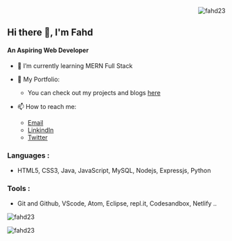 <p align="right"> <img src="https://komarev.com/ghpvc/?username=fahd23&label=Profile%20views&color=0e75b6&style=flat" alt="fahd23" /> </p>

## Hi there 👋, I'm Fahd
#### An Aspiring Web Developer
- 🌱 I’m currently learning MERN Full Stack

- 🧾 My Portfolio: 
  - You can check out my projects and blogs <a href="https://fahdpf.netlify.app/" target="_blank">here</a>
  
- 📫 How to reach me:
  - <a href="mailto:fahdpno@email.com" target="_blank">Email</a>
  - <a href="" target="_blank">LinkindIn</a>
  - <a href="https://twitter.com/Snfahd_" target="_blank">Twitter</a>

### Languages :
  - HTML5, CSS3, Java, JavaScript, MySQL, Nodejs, Expressjs, Python

### Tools : 
  - Git and Github, VScode, Atom, Eclipse, repl.it, Codesandbox, Netlify ..

<p><img align="center" src="https://github-readme-stats.vercel.app/api/top-langs?username=fahd23&show_icons=true&locale=en&layout=compact" alt="fahd23" /></p>

<p><img align="center" src="https://github-readme-streak-stats.herokuapp.com/?user=fahd23&" alt="fahd23" /></p>

<!-- <img src="https://github-readme-stats.vercel.app/api?username=fahd23&&show_icons=true&title_color=ffffff&icon_color=bb2acf&text_color=daf7dc&bg_color=151515"> -->

<!-- - 🔭 I’m currently working on ... 
- 👯 I’m looking to collaborate on ...
- 🤔 I’m looking for help with ...
- 💬 Ask me about ...
- 😄 Pronouns: ...
- ⚡ Fun fact: ... -->

